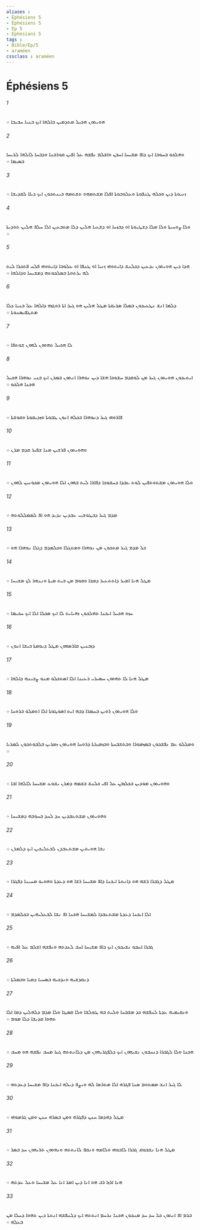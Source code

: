 ```yaml
---
aliases : 
- Éphésiens 5
- Éphésiens 5
- Ep 5
- Ephesians 5
tags : 
- Bible/Ep/5
- araméen
cssclass : araméen
---
```


# Éphésiens 5

###### 1
ܗܘܝܬܘܢ ܗܟܝܠ ܡܬܕܡܝܢ ܒܐܠܗܐ ܐܝܟ ܒܢܝܐ ܚܒܝܒܐ ܀
###### 2
ܘܗܠܟܘ ܒܚܘܒܐ ܐܝܟ ܕܐܦ ܡܫܝܚܐ ܐܚܒܢ ܘܐܫܠܡ ܢܦܫܗ ܥܠ ܐܦܝܢ ܩܘܪܒܢܐ ܘܕܒܚܐ ܠܐܠܗܐ ܠܪܝܚܐ ܒܤܝܡܐ ܀
###### 3
ܙܢܝܘܬܐ ܕܝܢ ܘܟܠܗ ܛܢܦܘܬܐ ܘܥܠܘܒܘܬܐ ܐܦܠܐ ܡܫܬܡܗܘ ܬܫܬܡܗ ܒܝܢܬܟܘܢ ܐܝܟ ܕܝܐܐ ܠܩܕܝܫܐ ܀
###### 4
ܘܠܐ ܨܘܚܝܬܐ ܘܠܐ ܡܠܐ ܕܫܛܝܘܬܐ ܐܘ ܕܒܙܚܐ ܐܘ ܕܫܥܝܐ ܗܠܝܢ ܕܠܐ ܡܬܒܥܝܢ ܐܠܐ ܚܠܦ ܗܠܝܢ ܬܘܕܝܬܐ ܀
###### 5
ܗܕܐ ܕܝܢ ܗܘܝܬܘܢ ܝܕܥܝܢ ܕܟܠܢܫ ܕܐܝܬܘܗܝ ܙܢܝܐ ܐܘ ܛܢܦܐ ܐܘ ܥܠܘܒܐ ܕܐܝܬܘܗܝ ܦܠܚ ܦܬܟܪܐ ܠܝܬ ܠܗ ܝܪܬܘܬܐ ܒܡܠܟܘܬܗ ܕܡܫܝܚܐ ܘܕܐܠܗܐ ܀
###### 6
ܕܠܡܐ ܐܢܫ ܢܛܥܝܟܘܢ ܒܡܠܐ ܤܪܝܩܬܐ ܡܛܠ ܗܠܝܢ ܗܘ ܓܝܪ ܐܬܐ ܪܘܓܙܗ ܕܐܠܗܐ ܥܠ ܒܢܝܐ ܕܠܐ ܡܬܛܦܝܤܢܘܬܐ ܀
###### 7
ܠܐ ܗܟܝܠ ܬܗܘܘܢ ܠܗܘܢ ܫܘܬܦܐ ܀
###### 8
ܐܝܬܝܟܘܢ ܗܘܝܬܘܢ ܓܝܪ ܡܢ ܠܘܩܕܡ ܚܫܘܟܐ ܗܫܐ ܕܝܢ ܢܘܗܪܐ ܐܢܬܘܢ ܒܡܪܢ ܐܝܟ ܒܢܝ ܢܘܗܪܐ ܗܟܝܠ ܗܟܢܐ ܗܠܟܘ ܀
###### 9
ܦܐܪܘܗܝ ܓܝܪ ܕܢܘܗܪܐ ܒܟܠܗ ܐܢܘܢ ܛܒܘܬܐ ܘܙܕܝܩܘܬܐ ܘܩܘܫܬܐ ܀
###### 10
ܘܗܘܝܬܘܢ ܦܪܫܝܢ ܡܢܐ ܫܦܝܪ ܩܕܡ ܡܪܢ ܀
###### 11
ܘܠܐ ܗܘܝܬܘܢ ܡܫܬܘܬܦܝܢ ܠܘܬ ܥܒܕܐ ܕܚܫܘܟܐ ܕܦܐܪܐ ܠܝܬ ܒܗܘܢ ܐܠܐ ܗܘܝܬܘܢ ܡܟܘܢܝܢ ܠܗܘܢ ܀
###### 12
ܡܕܡ ܓܝܪ ܕܒܛܘܫܝܝ ܥܒܕܝܢ ܢܕܝܕ ܗܘ ܐܦ ܠܡܡܠܠܘܬܗ ܀
###### 13
ܟܠ ܡܕܡ ܓܝܪ ܡܬܟܘܢ ܡܢ ܢܘܗܪܐ ܘܡܬܓܠܐ ܘܟܠܡܕܡ ܕܓܠܐ ܢܘܗܪܐ ܗܘ ܀
###### 14
ܡܛܠ ܗܢܐ ܐܡܝܪ ܕܐܬܬܥܝܪ ܕܡܟܐ ܘܩܘܡ ܡܢ ܒܝܬ ܡܝܬܐ ܘܢܢܗܪ ܠܟ ܡܫܝܚܐ ܀
###### 15
ܚܙܘ ܗܟܝܠ ܐܝܟܢܐ ܬܗܠܟܘܢ ܙܗܝܐܝܬ ܠܐ ܐܝܟ ܤܟܠܐ ܐܠܐ ܐܝܟ ܚܟܝܡܐ ܀
###### 16
ܕܙܒܢܝܢ ܩܐܪܤܗܘܢ ܡܛܠ ܕܝܘܡܬܐ ܒܝܫܐ ܐܢܘܢ ܀
###### 17
ܡܛܠ ܗܢܐ ܠܐ ܬܗܘܘܢ ܚܤܝܪܝ ܪܥܝܢܐ ܐܠܐ ܐܤܬܟܠܘ ܡܢܘ ܨܒܝܢܗ ܕܐܠܗܐ ܀
###### 18
ܘܠܐ ܗܘܝܬܘܢ ܪܘܝܢ ܒܚܡܪܐ ܕܒܗ ܐܝܬ ܐܤܘܛܘܬܐ ܐܠܐ ܐܬܡܠܘ ܒܪܘܚܐ ܀
###### 19
ܘܡܠܠܘ ܥܡ ܢܦܫܟܘܢ ܒܡܙܡܘܪܐ ܘܒܬܫܒܚܬܐ ܘܒܙܡܝܪܬܐ ܕܪܘܚܐ ܗܘܝܬܘܢ ܙܡܪܝܢ ܒܠܒܘܬܟܘܢ ܠܡܪܝܐ ܀
###### 20
ܘܗܘܝܬܘܢ ܡܘܕܝܢ ܒܟܠܙܒܢ ܥܠ ܐܦܝ ܟܠܢܫ ܒܫܡܗ ܕܡܪܢ ܝܫܘܥ ܡܫܝܚܐ ܠܐܠܗܐ ܐܒܐ ܀
###### 21
ܘܗܘܝܬܘܢ ܡܫܬܥܒܕܝܢ ܚܕ ܠܚܕ ܒܚܘܒܗ ܕܡܫܝܚܐ ܀
###### 22
ܢܫܐ ܗܘܝܬܝܢ ܡܫܬܥܒܕܢ ܠܒܥܠܝܟܝܢ ܐܝܟ ܕܠܡܪܢ ܀
###### 23
ܡܛܠ ܕܓܒܪܐ ܪܫܗ ܗܘ ܕܐܢܬܬܐ ܐܝܟܢܐ ܕܐܦ ܡܫܝܚܐ ܪܫܐ ܗܘ ܕܥܕܬܐ ܘܗܘܝܘ ܡܚܝܢܐ ܕܦܓܪܐ ܀
###### 24
ܐܠܐ ܐܝܟܢܐ ܕܥܕܬܐ ܡܫܬܥܒܕܐ ܠܡܫܝܚܐ ܗܟܢܐ ܐܦ ܢܫܐ ܠܒܥܠܝܗܝܢ ܒܟܠܡܕܡ ܀
###### 25
ܓܒܪܐ ܐܚܒܘ ܢܫܝܟܘܢ ܐܝܟ ܕܐܦ ܡܫܝܚܐ ܐܚܒ ܠܥܕܬܗ ܘܢܦܫܗ ܐܫܠܡ ܥܠ ܐܦܝܗ ܀
###### 26
ܕܢܩܕܫܝܗ ܘܢܕܟܝܗ ܒܤܚܝܐ ܕܡܝܐ ܘܒܡܠܬܐ ܀
###### 27
ܘܢܩܝܡܝܗ ܥܕܬܐ ܠܢܦܫܗ ܟܕ ܡܫܒܚܐ ܘܠܝܬ ܒܗ ܛܘܠܫܐ ܘܠܐ ܩܡܛܐ ܘܠܐ ܡܕܡ ܕܠܗܠܝܢ ܕܡܐ ܐܠܐ ܬܗܘܐ ܩܕܝܫܐ ܕܠܐ ܡܘܡ ܀
###### 28
ܗܟܢܐ ܘܠܐ ܠܓܒܪܐ ܕܢܚܒܘܢ ܢܫܝܗܘܢ ܐܝܟ ܕܠܦܓܪܝܗܘܢ ܡܢ ܕܠܐܢܬܬܗ ܓܝܪ ܡܚܒ ܢܦܫܗ ܗܘ ܡܚܒ ܀
###### 29
ܠܐ ܓܝܪ ܐܢܫ ܡܡܬܘܡ ܤܢܐ ܦܓܪܗ ܐܠܐ ܡܬܪܤܐ ܠܗ ܘܝܨܦ ܕܝܠܗ ܐܝܟܢܐ ܕܐܦ ܡܫܝܚܐ ܕܥܕܬܗ ܀
###### 30
ܡܛܠ ܕܗܕܡܐ ܚܢܢ ܕܦܓܪܗ ܘܡܢ ܒܤܪܗ ܚܢܢ ܘܡܢ ܓܪܡܘܗܝ ܀
###### 31
ܡܛܠ ܗܢܐ ܢܫܒܘܩ ܓܒܪܐ ܠܐܒܘܗܝ ܘܠܐܡܗ ܘܢܩܦ ܠܐܢܬܬܗ ܘܢܗܘܘܢ ܬܪܝܗܘܢ ܚܕ ܒܤܪ ܀
###### 32
ܗܢܐ ܐܪܙܐ ܪܒ ܗܘ ܐܢܐ ܕܝܢ ܐܡܪ ܐܢܐ ܥܠ ܡܫܝܚܐ ܘܥܠ ܥܕܬܗ ܀
###### 33
ܒܪܡ ܐܦ ܐܢܬܘܢ ܟܠ ܚܕ ܚܕ ܡܢܟܘܢ ܗܟܢܐ ܢܪܚܡ ܐܢܬܬܗ ܐܝܟ ܕܠܢܦܫܗ ܐܢܬܬܐ ܕܝܢ ܬܗܘܐ ܕܚܠܐ ܡܢ ܒܥܠܗ ܀
